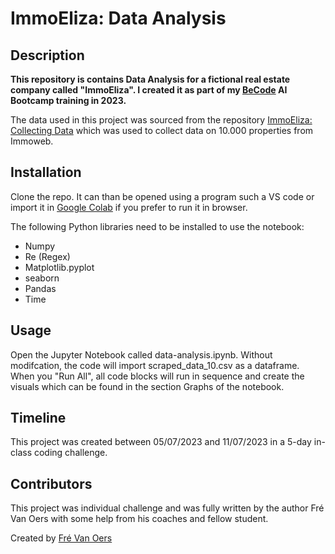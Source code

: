 # ImmoEliza: Data Analysis

## Description
**This repository is contains Data Analysis for a fictional real estate company called "ImmoEliza". I created it as part of my [BeCode](https://www.becode.org) AI Bootcamp training in 2023.**

The data used in this project was sourced from the repository [ImmoEliza: Collecting Data](https://github.com/DeFre/ImmoEliza-collecting-data) which was used to collect data on 10.000 properties from Immoweb.

## Installation
Clone the repo. It can than be opened using a program such a VS code or import it in [Google Colab](https://colab.research.google.com/) if you prefer to run it in browser.

The following Python libraries need to be installed to use the notebook:
* Numpy
* Re (Regex)
* Matplotlib.pyplot
* seaborn
* Pandas
* Time

## Usage
Open the Jupyter Notebook called data-analysis.ipynb.
Without modifcation, the code will import scraped_data_10.csv as a dataframe.
When you "Run All", all code blocks will run in sequence and create the visuals which can be found in the section Graphs of the notebook.

## Timeline
This project was created between 05/07/2023 and 11/07/2023 in a 5-day in-class coding challenge. 

## Contributors
This project was individual challenge and was fully written by the author Fré Van Oers with some help from his coaches and fellow student.

Created by [Fré Van Oers](https://www.linkedin.com/in/frevanoers/)
